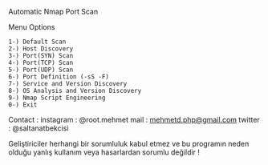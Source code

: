 Automatic Nmap Port Scan 

Menu Options

    1-) Default Scan
    2-) Host Discovery
    3-) Port(SYN) Scan
    4-) Port(TCP) Scan
    5-) Port(UDP) Scan
    6-) Port Definition (-sS -F)
    7-) Service and Version Discovery
    8-) OS Analysis and Version Discovery
    9-) Nmap Script Engineering
    0-) Exit

Contact : 
instagram : @root.mehmet
mail : mehmetd.php@gmail.com
twitter : @saltanatbekcisi


Geliştiriciler herhangi bir sorumluluk kabul etmez ve bu programın neden olduğu yanlış kullanım veya hasarlardan sorumlu değildir !
